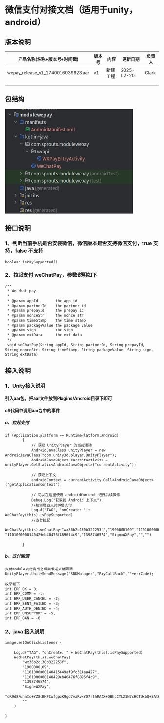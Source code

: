 # 微信支付对接文档（适用于unity，android）

## 版本说明
| 产品名称(名称+版本号+时间戳) | 版本号 | 内容 | 更新日期 | 负责人 |
| --- | --- | --- | --- | --- |
| wepay_release_v1_1740016039623.aar | v1 | 新建工程 | 2025-02-20 | Clark |
|  |  |  |  |  |
|  |  |  |  |  |
|  |  |  |  |  |
## 包结构
![支付module结构代码](https://github.com/sprouts-clark/wepay/blob/main/imgs/structure.jpg)

## 接口说明
### 1、判断当前手机是否安装微信，微信版本是否支持微信支付，true 支持，false 不支持

```
boolean isPaySupported()
```

### 2、拉起支付 weChatPay，参数说明如下

```
/**
 * We chat pay.
 *
 * @param appId        the app id
 * @param partnerId    the partner id
 * @param prepayId     the prepay id
 * @param nonceStr     the nonce str
 * @param timeStamp    the time stamp
 * @param packageValue the package value
 * @param sign         the sign
 * @param extData      the ext data
 */
 void weChatPay(String appId, String partnerId, String prepayId, String nonceStr, String timeStamp, String packageValue, String sign, String extData)
```
## 接入说明
### 1、Unity接入说明
#### 引入aar包，把aar文件放到Plugins/Android目录下即可
#### c#代码中调用aar包中的事件
##### a、拉起支付

```
if (Application.platform == RuntimePlatform.Android)
        {
            // 获取 UnityPlayer 的当前活动
            AndroidJavaClass unityPlayer = new AndroidJavaClass("com.unity3d.player.UnityPlayer");
            AndroidJavaObject currentActivity = unityPlayer.GetStatic<AndroidJavaObject>("currentActivity");

            // 获取上下文
            androidContext = currentActivity.Call<AndroidJavaObject>("getApplicationContext");

            // 可以在这里使用 androidContext 进行后续操作
            Debug.Log("获取到 Android 上下文");
            //检测是否支持微信支付
            Log.d("TAG", "onCreate: " + WeChatPay(this).isPaySupported)
            //支付拉起
            WeChatPay(this).weChatPay("wx36b2c130b322253f","1900000109","1101000000140415649af9fc314aa427", "1101000000140429eb40476f8896f4c9","1398746574","Sign=WXPay","","")
            
        }
```

##### b、支付回调

```
支付module支付完成之后会发送支付回调
UnityPlayer.UnitySendMessage("SDKManager","PayCallBack",""+errCode);

枚举如下
int ERR_OK = 0;
int ERR_COMM = -1;
int ERR_USER_CANCEL = -2;
int ERR_SENT_FAILED = -3;
int ERR_AUTH_DENIED = -4;
int ERR_UNSUPPORT = -5;
int ERR_BAN = -6;
```

### 2、java 接入说明


```
image.setOnClickListener {

    Log.d("TAG", "onCreate: " + WeChatPay(this).isPaySupported)
    WeChatPay(this).weChatPay(
        "wx36b2c130b322253f",
        "1900000109",
        "1101000000140415649af9fc314aa427",
        "1101000000140429eb40476f8896f4c9",
        "1398746574",
        "Sign=WXPay",
        "oR9d8PuhnIc+YZ8cBHFCwfgpaK9gd7vaRvkYD7rthRAZX+QBhcCYL21N7cHCTUxbQ+EAt6Uy+lwSN22f5YZvI45MLko8Pfso0jm46v5hqcVwrk6uddkGuT+Cdvu4WBqDzaDjnNa5UK3GfE1Wfl2gHxIIY5lLdUgWFts17D4WuolLLkiFZV+JSHMvH7eaLdT9N5GBovBwu5yYKUR7skR8Fu+LozcSqQixnlEZUfyE55feLOQTUYzLmR9pNtPbPsu6WVhbNHMS3Ss2+AehHvz+n64GDmXxbX++IOBvm2olHu3PsOUGRwhudhVf7UcGcunXt8cqNjKNqZLhLw4jqxDg==",
        ""
    )

}
```

 